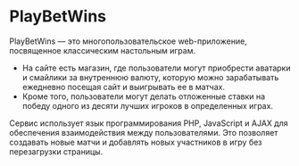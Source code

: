 # PlayBetWins
PlayBetWins — это многопользовательское web-приложение, посвященное классическим настольным играм.
- На сайте есть магазин, где пользователи могут приобрести аватарки и смайлики за внутреннюю валюту, которую можно зарабатывать ежедневно посещая сайт и выигрывать ее в матчах.
- Кроме того, пользователи могут делать отложенные ставки на победу одного из десяти лучших игроков в определенных играх.

Сервис использует язык программирования PHP, JavaScript и AJAX для обеспечения взаимодействия между пользователями. Это позволяет создавать новые матчи и добавлять новых участников в игру без перезагрузки страницы.
